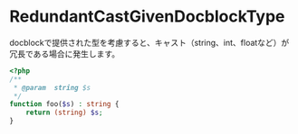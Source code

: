 # RedundantCastGivenDocblockType
docblockで提供された型を考慮すると、キャスト（string、int、floatなど）が冗長である場合に発生します。

```php
<?php
/**
 * @param  string $s
 */
function foo($s) : string {
    return (string) $s;
}
```
